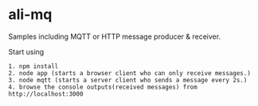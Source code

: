 # ali-mq
Samples including MQTT or HTTP message producer & receiver.

Start using
```text
1. npm install
2. node app (starts a browser client who can only receive messages.)
3. node mqtt (starts a server client who sends a message every 2s.)
4. browse the console outputs(received messages) from http://localhost:3000
```